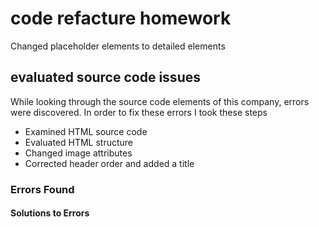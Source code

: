 # code refacture homework 

Changed placeholder elements to detailed elements 

## evaluated source code issues 

While looking through the source code elements of this company, errors were discovered. In order to fix these errors I took these steps

* Examined HTML source code
* Evaluated HTML structure 
* Changed image attributes 
* Corrected header order and added a title

### Errors Found

#### Solutions to Errors
